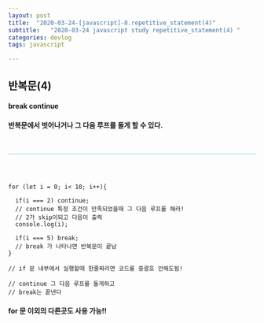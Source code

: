 ```yaml
---
layout: post
title:  "2020-03-24-[javascript]-8.repetitive_statement(4)"
subtitle:   "2020-03-24 javascript study repetitive_statement(4) "
categories: devlog
tags: javascript

---
```



## 반복문(4) <br/>


#### break continue

#### 반복문에서 벗어나거나 그 다음 루프를 돌게 할 수 있다.

<br/>

<hr style="height: 1px; background: skyblue; "/>

<br/>

```

for (let i = 0; i< 10; i++){

  if(i === 2) continue;
  // continue 특정 조건이 만족되었을때 그 다음 루프를 해라!
  // 2가 skip이되고 다음이 출력
  console.log(i);

  if(i === 5) break;
  // break 가 나타나면 반복문이 끝남
}

// if 문 내부에서 실행할때 한줄짜리면 코드를 중괄호 안해도됨!

// continue 그 다음 루프를 돌게하고
// break는 끝낸다

```

#### for 문 이외의 다른곳도 사용 가능!!
